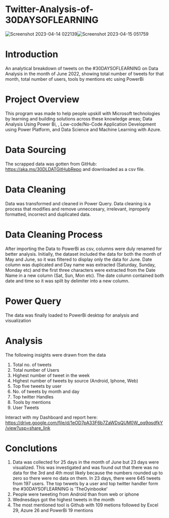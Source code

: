 # Twitter-Analysis-of-30DAYSOFLEARNING
![Screenshot 2023-04-14 022139](https://user-images.githubusercontent.com/115046602/232083736-03d28751-95cf-4252-ad0d-327c930ef6ac.png)![Screenshot 2023-04-15 051759](https://user-images.githubusercontent.com/115046602/232182590-35968ccd-5066-4a17-8187-1ee46ee9c511.png)


# Introduction
An analytical breakdown of tweets on the #30DAYSOFLEARNING on Data Analysis in the month of June 2022, showing total number of tweets for that month, total number of users, tools by mentions etc using PowerBi

# Project Overview
This program was made to help people upskill with Microsoft technologies by learning and building solutions across these knowledge areas; Data Analysis Using Power Bi, , Low-code/No-Code Application Development using Power Platform, and Data Science and Machine Learning with Azure.

# Data Sourcing
The scrapped data was gotten from GitHub: https://aka.ms/30DLDATGitHubRepo and downloaded as a csv file.

# Data Cleaning
Data was transformed and cleaned in Power Query. Data cleaning is a process that modifies and remove unneccesary, irrelevant, inproperly formatted, incorrect and duplicated data.

# Data Cleaning Process
After importing the Data to PowerBi as csv, columns were duly renamed for better analysis. Initially, the dataset included the data for both the month of May and June, so it was filtered to display only the data for June. Date column was duplicated and Day name was extracted (Saturday, Sunday, Monday etc) and the first three characters were extracted from the Date Name in a new column (Sat, Sun, Mon etc). The date column contained both date and time so it was spilt by delimiter into a new column.

# Power Query
The data was finally loaded to PowerBi desktop for analysis and visualization

# Analysis
The following insights were drawn from the data
1. Total no. of tweets
2. Total number of Users
3. Highest number of tweet in the week
4. Highest number of tweets by source (Android, Iphone, Web)
5. Top five tweets by user
6. No. of tweets by month and day
7. Top twitter Handles
8. Tools by mentions
9. User Tweets

Interact with my Dashboard and report here: https://drive.google.com/file/d/1eOD7pA33F6b7ZaWDsQUM0W_qq9qsdfkY/view?usp=share_link

# Conclutions
1. Data was collected for 25 days in the month of June but 23 days were visualized. This was investigated and was found out that there was no data for the 3rd and 4th most likely because the numbers rounded up to zero so there were no data on them. In 23 days, there were 645 tweets from 197 users. The top twwets by a user and top twitter handler form the #30DAYSOFLEARNING is 'TheOyinbooke' 
2. People were tweeting from Android than from web or iphone
3. Wednesdays got the highest tweets in the month
4. The most mentioned tool is Github with 109 metions followed by Excel 29, Azure 26 and PowerBi 19 mentions
